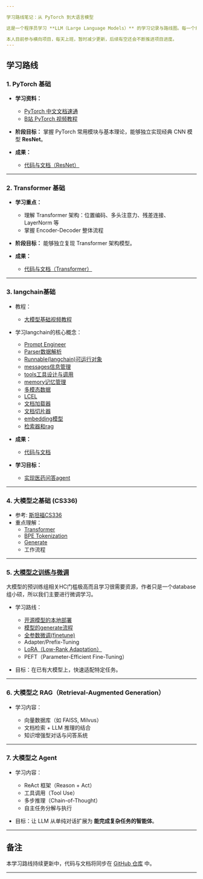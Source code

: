 ```yaml
---

学习路线笔记：从 PyTorch 到大语言模型

这是一个程序员学习 **LLM（Large Language Models）** 的学习记录与路线图。每一个章节内都有对应的篇章的笔记，对从0开始的同学友好，也适合有基础的程序员挑着看。

本人目前参与横向项目，每天上班，暂时减少更新，后续有空还会不断推进项目进度。
---
```


## 学习路线

### 1. PyTorch 基础

* **学习资料：**

  * [PyTorch 中文文档速通](https://github.com/chenyuntc/pytorch-book/blob/master)
  * [B站 PyTorch 视频教程](https://www.bilibili.com/video/BV1hE411t7RN/)

* **阶段目标：**
  掌握 PyTorch 常用模块与基本理论，能够独立实现经典 CNN 模型 **ResNet**。

* **成果：**

  * [代码与文档（ResNet）](https://github.com/recomoonmoon/LLM_learning_book/blob/master/ResNet/)

---

### 2. Transformer 基础

* **学习重点：**

  * 理解 Transformer 架构：位置编码、多头注意力、残差连接、LayerNorm 等
  * 掌握 Encoder-Decoder 整体流程

* **阶段目标：**
  能够独立复现 Transformer 架构模型。

* **成果：**

  * [代码与文档（Transformer）](https://github.com/recomoonmoon/LLM_learning_book/blob/master/Transformer/)

---

### 3. langchain基础
* 教程：
  * [大模型基础视频教程](https://www.bilibili.com/video/BV1Bo4y1A7FU/)
  
* 学习langchain的核心概念：
  
  * [Prompt Engineer](./LangChain/1_prompt.md)
  * [Parser数据解析](./LangChain/2_parser.md)
  * [Runnable(langchain)可运行对象](./LangChain/3_Runnable.md)
  * [messages信息管理](./LangChain/4_messages.md)
  * [tools工具设计与调用](./LangChain/5_tools.md)
  * [memory记忆管理](./LangChain/6_memory.md)
  * [多模态数据](/LangChain/7_multimodality.md)
  * [LCEL](/LangChain/8_LCEL.md)
  * [文档加载器](/LangChain/9_load_datas.md)
  * [文档切片器](/LangChain/10_textSplitter.md)
  * [embedding模型](/LangChain/11_embedding.md)
  * [检索器和rag](./LangChain/12_retriever.md)

* **成果：**
  * [代码与文档](https://github.com/recomoonmoon/LLM_learning_book/blob/master/LangChain/)
* **学习目标：**
  * [实现医药问答agent](https://github.com/recomoonmoon/LLM_learning_book/blob/master/LangChain/medical_qa_agent)
---
### 4. 大模型之基础 (CS336)
* 参考: [斯坦福CS336](https://online.stanford.edu/courses/cs336-language-modeling-scratch)
* 重点理解：
  * [Transformer](./CS336/Transformer/Transformer.md)
  * [BPE Tokenization](https://github.com/recomoonmoon/LLM_learning_book/blob/master/CS336/Tokenization)  
  * [Generate](./CS336/Tokenization/generate.md)
  * 工作流程
---

### 5. [大模型之训练与微调](./TrainAndFinetune/)
大模型的预训练组相关HC门槛极高而且学习很需要资源，作者只是一个database组小硕，所以我们主要进行微调学习。

* 学习路线：
  * [开源模型的本地部署](./TrainAndFinetune/download_model.py)
  * [模型的generate流程](./TrainAndFinetune/1_download_and_generate.md)
  * [全参数微调(finetune)](./TrainAndFinetune/3_finetune.md)
  * Adapter/Prefix-Tuning
  * [LoRA（Low-Rank Adaptation）](./TrainAndFinetune/4_lora.md)
  * PEFT（Parameter-Efficient Fine-Tuning）

* 目标：在已有大模型上，快速适配特定任务。

---

### 6. 大模型之 RAG（Retrieval-Augmented Generation）

* 学习内容：

  * 向量数据库（如 FAISS, Milvus）
  * 文档检索 + LLM 推理的结合
  * 知识增强型对话与问答系统

---

### 7. 大模型之 Agent

* 学习内容：

  * ReAct 框架（Reason + Act）
  * 工具调用（Tool Use）
  * 多步推理（Chain-of-Thought）
  * 自主任务分解与执行

* 目标：让 LLM 从单纯对话扩展为 **能完成复杂任务的智能体**。

---

## 备注

本学习路线持续更新中，代码与文档将同步在 [GitHub 仓库](https://github.com/recomoonmoon/LLM_learning_book) 中。

---
 
